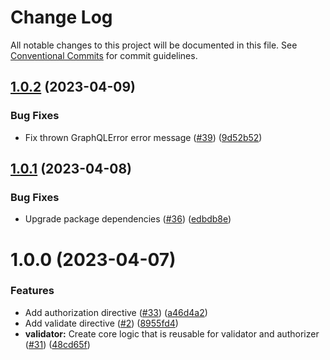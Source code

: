 # Change Log

All notable changes to this project will be documented in this file.
See [Conventional Commits](https://conventionalcommits.org) for commit guidelines.

## [1.0.2](https://github.com/ktutnik/graphql-directive/compare/@graphql-directive/core@1.0.1...@graphql-directive/core@1.0.2) (2023-04-09)

### Bug Fixes

- Fix thrown GraphQLError error message ([#39](https://github.com/ktutnik/graphql-directive/issues/39)) ([9d52b52](https://github.com/ktutnik/graphql-directive/commit/9d52b521fb9e759f6824b8e0f5ceee5d43e20f31))

## [1.0.1](https://github.com/ktutnik/graphql-directive/compare/@graphql-directive/core@1.0.0...@graphql-directive/core@1.0.1) (2023-04-08)

### Bug Fixes

- Upgrade package dependencies ([#36](https://github.com/ktutnik/graphql-directive/issues/36)) ([edbdb8e](https://github.com/ktutnik/graphql-directive/commit/edbdb8e2f1fa3ab5dd8d73c0ef6fd34e5057cf67))

# 1.0.0 (2023-04-07)

### Features

- Add authorization directive ([#33](https://github.com/ktutnik/graphql-directive/issues/33)) ([a46d4a2](https://github.com/ktutnik/graphql-directive/commit/a46d4a2211ad9117b33eaeffb0670d87167c7c24))
- Add validate directive ([#2](https://github.com/ktutnik/graphql-directive/issues/2)) ([8955fd4](https://github.com/ktutnik/graphql-directive/commit/8955fd478a2007cedbe6c668fc3fd0a3b4c0d3e9))
- **validator:** Create core logic that is reusable for validator and authorizer ([#31](https://github.com/ktutnik/graphql-directive/issues/31)) ([48cd65f](https://github.com/ktutnik/graphql-directive/commit/48cd65f681aacf4f3d42acb98864af828e8f52d9))
